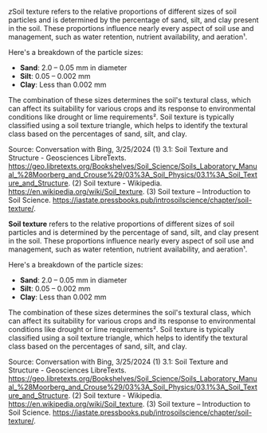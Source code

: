*z*Soil texture refers to the relative proportions of different sizes of soil particles and is determined by the percentage of sand, silt, and clay present in the soil. These proportions influence nearly every aspect of soil use and management, such as water retention, nutrient availability, and aeration¹.

Here's a breakdown of the particle sizes:
- **Sand**: 2.0 – 0.05 mm in diameter
- **Silt**: 0.05 – 0.002 mm
- **Clay**: Less than 0.002 mm

The combination of these sizes determines the soil's textural class, which can affect its suitability for various crops and its response to environmental conditions like drought or lime requirements². Soil texture is typically classified using a soil texture triangle, which helps to identify the textural class based on the percentages of sand, silt, and clay.

Source: Conversation with Bing, 3/25/2024
(1) 3.1: Soil Texture and Structure - Geosciences LibreTexts. https://geo.libretexts.org/Bookshelves/Soil_Science/Soils_Laboratory_Manual_%28Moorberg_and_Crouse%29/03%3A_Soil_Physics/03.1%3A_Soil_Texture_and_Structure.
(2) Soil texture - Wikipedia. https://en.wikipedia.org/wiki/Soil_texture.
(3) Soil texture – Introduction to Soil Science. https://iastate.pressbooks.pub/introsoilscience/chapter/soil-texture/.


**Soil texture** refers to the relative proportions of different sizes of soil particles and is determined by the percentage of sand, silt, and clay present in the soil. These proportions influence nearly every aspect of soil use and management, such as water retention, nutrient availability, and aeration¹.

Here's a breakdown of the particle sizes:
- **Sand**: 2.0 – 0.05 mm in diameter
- **Silt**: 0.05 – 0.002 mm
- **Clay**: Less than 0.002 mm

The combination of these sizes determines the soil's textural class, which can affect its suitability for various crops and its response to environmental conditions like drought or lime requirements². Soil texture is typically classified using a soil texture triangle, which helps to identify the textural class based on the percentages of sand, silt, and clay.

Source: Conversation with Bing, 3/25/2024
(1) 3.1: Soil Texture and Structure - Geosciences LibreTexts. https://geo.libretexts.org/Bookshelves/Soil_Science/Soils_Laboratory_Manual_%28Moorberg_and_Crouse%29/03%3A_Soil_Physics/03.1%3A_Soil_Texture_and_Structure.
(2) Soil texture - Wikipedia. https://en.wikipedia.org/wiki/Soil_texture.
(3) Soil texture – Introduction to Soil Science. https://iastate.pressbooks.pub/introsoilscience/chapter/soil-texture/.